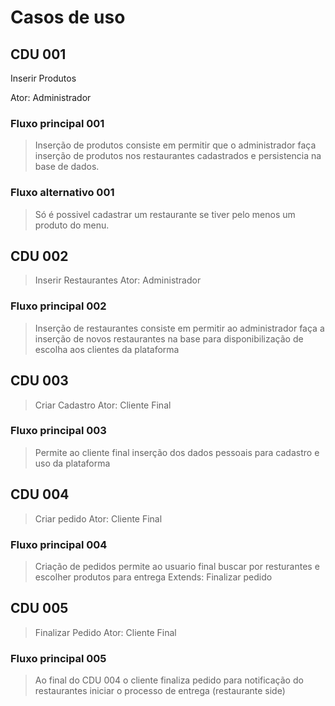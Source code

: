 # Casos de uso

## CDU 001

Inserir Produtos

Ator: Administrador 

### Fluxo principal 001

> Inserção de produtos consiste em permitir que o administrador faça inserção de produtos nos restaurantes cadastrados e persistencia na base de dados.

### Fluxo alternativo 001

> Só é possivel cadastrar um restaurante se tiver pelo menos um produto do menu.

## CDU 002

> Inserir Restaurantes
> Ator: Administrador

### Fluxo principal 002

> Inserção de restaurantes consiste em permitir ao administrador faça a inserção de novos restaurantes na base para disponibilização de escolha aos clientes da plataforma

## CDU 003

> Criar Cadastro
> Ator: Cliente Final

### Fluxo principal 003

> Permite ao cliente final inserção dos dados pessoais para cadastro e uso da plataforma

## CDU 004

> Criar pedido
> Ator: Cliente Final

### Fluxo principal 004

> Criação de pedidos permite ao usuario final buscar por resturantes e escolher produtos para entrega
> Extends: Finalizar pedido

## CDU 005

> Finalizar Pedido
> Ator: Cliente Final

### Fluxo principal 005

> Ao final do CDU 004 o cliente finaliza pedido para notificação do restaurantes iniciar o processo de entrega (restaurante side)



